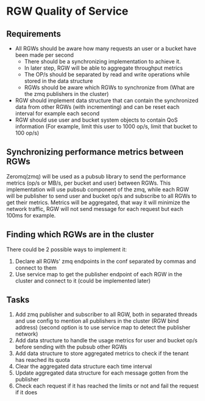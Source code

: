 # RGW Quality of Service
## Requirements

 - All RGWs should be aware how many requests an user or a bucket have been made per second
	 - There should be a synchronizing implementation to achieve it.
	 -  In later step, RGW will be able to aggregate throughput metrics
	 - The OP/s should be separated by read and write operations while stored in the data structure
	 - RGWs should be aware which RGWs to synchronize from (What are the zmq publishers in the cluster)
 - RGW should implement data structure that can contain the synchronized data from other RGWs (with incrementing) and can be reset each interval for example each second
 - RGW should use user and bucket system objects to contain QoS information (For example, limit this user to 1000 op/s, limit that bucket to 100 op/s)

  ## Synchronizing performance metrics between RGWs
  Zeromq(zmq) will be used as a pubsub library to send the performance metrics (op/s or MB/s, per bucket and user) between RGWs.
  This implementation will use pubsub component of the zmq, while each RGW will be publisher to send user and bucket op/s and subscribe to all RGWs to get their metrics.
 Metrics will be aggregated, that way it will minimize the network traffic, RGW will not send message for each request but each 100ms for example.

## Finding which RGWs are in the cluster

There could be 2 possible ways to implement it:

 1. Declare all RGWs' zmq endpoints in the conf separated by commas and connect to them
 2. Use service map to get the publisher endpoint of each RGW in the cluster and connect to it (could be implemented later)

## Tasks

 1. Add zmq publisher and subscriber to all RGW, both in separated threads and use config to mention all publishers in the cluster (RGW bind address) (second option is to use service map to detect the publisher network)
 2. Add data structure to handle the usage metrics for user and bucket op/s before sending with the pubsub other RGWs
 3. Add data structure to store aggregated metrics to check if the tenant has reached its quota
 4. Clear the aggregated data structure each time interval
 5. Update aggregated data structure for each message gotten from the publisher
 6. Check each request if it has reached the limits or not and fail the request if it does

